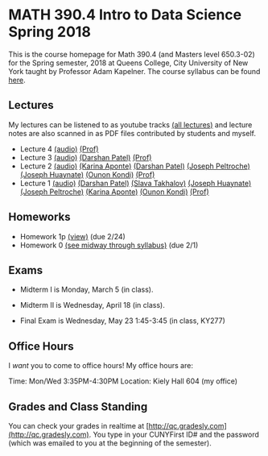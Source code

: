 # MATH 390.4 Intro to Data Science Spring 2018

This is the course homepage for Math 390.4 (and Masters level 650.3-02) for the Spring semester, 2018 at Queens College, City University of New York taught by Professor Adam Kapelner. The course syllabus can be found [here](https://github.com/kapelner/QC_Math_390.4_Spring_2018/blob/master/syllabus/syllabus.pdf).

## Lectures

My lectures can be listened to as youtube tracks [(all lectures)](https://www.youtube.com/playlist?list=PLIwvCnCDnF16ZnYs7EyWOEx84RptLjKiD) and lecture notes are also scanned in as PDF files contributed by students and myself.

<!--
* Lecture 23 [(audio)](https://youtu.be/sBA4Lf_5kUU) [(Alassane Ngaide)](https://github.com/kapelner/QC_Math_390.4_Spring_2018/blob/master/lectures/lec23ngaide.pdf) [(Prof)](https://github.com/kapelner/QC_Math_390.4_Spring_2018/blob/master/lectures/lec23kap.pdf)
* Lecture 22 [(audio)](https://youtu.be/bwVxNl9_X14) [(Alassane Ngaide)](https://github.com/kapelner/QC_Math_390.4_Spring_2018/blob/master/lectures/lec22ngaide.pdf) [(Wjeewani Boteju)](https://github.com/kapelner/QC_Math_390.4_Spring_2018/blob/master/lectures/lec22boteju.pdf) [(Prof)](https://github.com/kapelner/QC_Math_390.4_Spring_2018/blob/master/lectures/lec22kap.pdf)
* Lecture 21 [(audio)](https://youtu.be/Wmc2TRKa7xU) [(Wjeewani Boteju)](https://github.com/kapelner/QC_Math_390.4_Spring_2018/blob/master/lectures/lec21boteju.pdf) [(Messan Adelan)](https://github.com/kapelner/QC_Math_390.4_Spring_2018/blob/master/lectures/lec21adelan.pdf) [(Koffi Lucky Bosso)](https://github.com/kapelner/QC_Math_390.4_Spring_2018/blob/master/lectures/lec21bosso.pdf) [(Alassane Ngaide)](https://github.com/kapelner/QC_Math_390.4_Spring_2018/blob/master/lectures/lec21ngaide.pdf) [(Prof)](https://github.com/kapelner/QC_Math_390.4_Spring_2018/blob/master/lectures/lec21kap.pdf) 
* Lecture 20 [(audio)](https://youtu.be/iac02nByAeY) [(Messan Adelan)](https://github.com/kapelner/QC_Math_390.4_Spring_2018/blob/master/lectures/lec20adelan.pdf) [(Wjeewani Boteju)](https://github.com/kapelner/QC_Math_390.4_Spring_2018/blob/master/lectures/lec20boteju.pdf) [(Koffi Lucky Bosso)](https://github.com/kapelner/QC_Math_390.4_Spring_2018/blob/master/lectures/lec20bosso.pdf) [(Alassane Ngaide)](https://github.com/kapelner/QC_Math_390.4_Spring_2018/blob/master/lectures/lec20ngaide.pdf) [(Prof)](https://github.com/kapelner/QC_Math_390.4_Spring_2018/blob/master/lectures/lec20kap.pdf)
* Lecture 19 [(audio)](https://youtu.be/noOFVHmKFjA) [(Alassane Ngaide)](https://github.com/kapelner/QC_Math_390.4_Spring_2018/blob/master/lectures/lec19ngaide.pdf) [(Koffi Lucky Bosso)](https://github.com/kapelner/QC_Math_390.4_Spring_2018/blob/master/lectures/lec19bosso.pdf) [(Messan Adelan)](https://github.com/kapelner/QC_Math_390.4_Spring_2018/blob/master/lectures/lec19adelan.pdf) [(Prof)](https://github.com/kapelner/QC_Math_390.4_Spring_2018/blob/master/lectures/lec19kap.pdf)
* Lecture 18 [(audio)](https://youtu.be/qCn9BMA6ruk) [(Messan Adelan)](https://github.com/kapelner/QC_Math_390.4_Spring_2018/blob/master/lectures/lec18adelan.pdf) [(Wjeewani Boteju)](https://github.com/kapelner/QC_Math_390.4_Spring_2018/blob/master/lectures/lec18boteju.pdf) [(Koffi Lucky Bosso)](https://github.com/kapelner/QC_Math_390.4_Spring_2018/blob/master/lectures/lec18bosso.pdf) [(Alassane Ngaide)](https://github.com/kapelner/QC_Math_390.4_Spring_2018/blob/master/lectures/lec18ngaide.pdf) [(Ruby Chang)](https://github.com/kapelner/QC_Math_390.4_Spring_2018/blob/master/lectures/lec18chang.pdf) [(Prof)](https://github.com/kapelner/QC_Math_390.4_Spring_2018/blob/master/lectures/lec18kap.pdf)
* Lecture 17 [(audio)](https://youtu.be/8ypz82LYNuU) [(Messan Adelan)](https://github.com/kapelner/QC_Math_390.4_Spring_2018/blob/master/lectures/lec17adelan.pdf) [(Wjeewani Boteju)](https://github.com/kapelner/QC_Math_390.4_Spring_2018/blob/master/lectures/lec17boteju.pdf) [(Koffi Lucky Bosso)](https://github.com/kapelner/QC_Math_390.4_Spring_2018/blob/master/lectures/lec17bosso.pdf) [(Ruby Chang)](https://github.com/kapelner/QC_Math_390.4_Spring_2018/blob/master/lectures/lec17chang.pdf) [(Prof)](https://github.com/kapelner/QC_Math_390.4_Spring_2018/blob/master/lectures/lec17kap.pdf)
* Lecture 16 [(audio)](https://youtu.be/ODnkstFdyRQ) [(Wjeewani Boteju)](https://github.com/kapelner/QC_Math_390.4_Spring_2018/blob/master/lectures/lec16boteju.pdf) [(Messan Adelan)](https://github.com/kapelner/QC_Math_390.4_Spring_2018/blob/master/lectures/lec16adelan.pdf) [(Koffi Lucky Bosso)](https://github.com/kapelner/QC_Math_390.4_Spring_2018/blob/master/lectures/lec16bosso.pdf) [(Alassane Ngaide)](https://github.com/kapelner/QC_Math_390.4_Spring_2018/blob/master/lectures/lec16ngaide.pdf) [(Prof)](https://github.com/kapelner/QC_Math_390.4_Spring_2018/blob/master/lectures/lec16kap.pdf)
* Lecture 15 [(audio)](https://youtu.be/6k79csGK04k) [(Wjeewani Boteju)](https://github.com/kapelner/QC_Math_390.4_Spring_2018/blob/master/lectures/lec15boteju.pdf) [(Messan Adelan)](https://github.com/kapelner/QC_Math_390.4_Spring_2018/blob/master/lectures/lec15adelan.pdf) [(Koffi Lucky Bosso)](https://github.com/kapelner/QC_Math_390.4_Spring_2018/blob/master/lectures/lec15bosso.pdf) [(Ruby Chang)](https://github.com/kapelner/QC_Math_390.4_Spring_2018/blob/master/lectures/lec15chang.pdf) [(Alassane Ngaide)](https://github.com/kapelner/QC_Math_390.4_Spring_2018/blob/master/lectures/lec15ngaide.pdf) [(Prof)](https://github.com/kapelner/QC_Math_390.4_Spring_2018/blob/master/lectures/lec15kap.pdf)
* Lecture 14 [(audio)](https://youtu.be/l_S4DDt5xy4) [(Wjeewani Boteju)](https://github.com/kapelner/QC_Math_390.4_Spring_2018/blob/master/lectures/lec14boteju.pdf) [(Messan Adelan)](https://github.com/kapelner/QC_Math_390.4_Spring_2018/blob/master/lectures/lec14adelan.pdf) [(Koffi Lucky Bosso)](https://github.com/kapelner/QC_Math_390.4_Spring_2018/blob/master/lectures/lec14bosso.pdf) [(Alassane Ngaide)](https://github.com/kapelner/QC_Math_390.4_Spring_2018/blob/master/lectures/lec14ngaide.pdf) [(Prof)](https://github.com/kapelner/QC_Math_390.4_Spring_2018/blob/master/lectures/lec14kap.pdf) 
* Lecture 13 [(audio)](https://youtu.be/q9BLGrsTBU4) [(Messan Adelan)](https://github.com/kapelner/QC_Math_390.4_Spring_2018/blob/master/lectures/lec13adelan.pdf) [(Koffi Lucky Bosso)](https://github.com/kapelner/QC_Math_390.4_Spring_2018/blob/master/lectures/lec13bosso.pdf) [(Wjeewani Boteju)](https://github.com/kapelner/QC_Math_390.4_Spring_2018/blob/master/lectures/lec13boteju.pdf) [(Alassane Ngaide)](https://github.com/kapelner/QC_Math_390.4_Spring_2018/blob/master/lectures/lec13ngaide.pdf) [(Ruby Chang)](https://github.com/kapelner/QC_Math_390.4_Spring_2018/blob/master/lectures/lec13chang.pdf) [(Prof)](https://github.com/kapelner/QC_Math_390.4_Spring_2018/blob/master/lectures/lec13kap.pdf)  
* Lecture 12 [(audio)](https://youtu.be/IUcG4jOSl8k) [(Ruby Chang)](https://github.com/kapelner/QC_Math_390.4_Spring_2018/blob/master/lectures/lec12chang.pdf) [(Wjeewani Boteju)](https://github.com/kapelner/QC_Math_390.4_Spring_2018/blob/master/lectures/lec12boteju.pdf) [(Messan Adelan)](https://github.com/kapelner/QC_Math_390.4_Spring_2018/blob/master/lectures/lec12adelan.pdf) [(Koffi Lucky Bosso)](https://github.com/kapelner/QC_Math_390.4_Spring_2018/blob/master/lectures/lec12bosso.pdf) [(Alassane Ngaide)](https://github.com/kapelner/QC_Math_390.4_Spring_2018/blob/master/lectures/lec12ngaide.pdf) [(Prof)](https://github.com/kapelner/QC_Math_390.4_Spring_2018/blob/master/lectures/lec12kap.pdf)
* Lecture 11 [(audio)](https://youtu.be/9h3np3rfOZI) [(Ruby Chang)](https://github.com/kapelner/QC_Math_390.4_Spring_2018/blob/master/lectures/lec11chang.pdf) [(Messan Adelan)](https://github.com/kapelner/QC_Math_390.4_Spring_2018/blob/master/lectures/lec11adelan.pdf) [(Koffi Lucky Bosso)](https://github.com/kapelner/QC_Math_390.4_Spring_2018/blob/master/lectures/lec11bosso.pdf) [(Wjeewani Boteju)](https://github.com/kapelner/QC_Math_390.4_Spring_2018/blob/master/lectures/lec11boteju.pdf) [(Darshan Patel)](https://github.com/kapelner/QC_Math_390.4_Spring_2018/blob/master/lectures/lec11patel.pdf) [(Prof)](https://github.com/kapelner/QC_Math_390.4_Spring_2018/blob/master/lectures/lec11kap.pdf)
* Lecture 10 [(audio)](https://youtu.be/qEJna96uAXA) [(Messan Adelan)](https://github.com/kapelner/QC_Math_390.4_Spring_2018/blob/master/lectures/lec10adelan.pdf) [(Wjeewani Boteju)](https://github.com/kapelner/QC_Math_390.4_Spring_2018/blob/master/lectures/lec10boteju.pdf) [(Alassane Ngaide)](https://github.com/kapelner/QC_Math_390.4_Spring_2018/blob/master/lectures/lec10ngaide.pdf) [(Koffi Lucky Bosso)](https://github.com/kapelner/QC_Math_390.4_Spring_2018/blob/master/lectures/lec10bosso.pdf) [(Darshan Patel)](https://github.com/kapelner/QC_Math_390.4_Spring_2018/blob/master/lectures/lec10patel.pdf) [(Prof)](https://github.com/kapelner/QC_Math_390.4_Spring_2018/blob/master/lectures/lec10kap.pdf) 
* Lecture 9 [(audio)](https://youtu.be/GxPsFCQkqmE) [(Darshan Patel)](https://github.com/kapelner/QC_Math_390.4_Spring_2018/blob/master/lectures/lec09patel.pdf) [(Wjeewani Boteju)](https://github.com/kapelner/QC_Math_390.4_Spring_2018/blob/master/lectures/lec09boteju.pdf) [(Alassane Ngaide)](https://github.com/kapelner/QC_Math_390.4_Spring_2018/blob/master/lectures/lec09ngaide.pdf) [(Prof)](https://github.com/kapelner/QC_Math_390.4_Spring_2018/blob/master/lectures/lec09kap.pdf) 
* Lecture 8 [(audio)](https://youtu.be/U_B3tdUCQKI) [(Darshan Patel)](https://github.com/kapelner/QC_Math_390.4_Spring_2018/blob/master/lectures/lec08patel.pdf) [(Alassane Ngaide)](https://github.com/kapelner/QC_Math_390.4_Spring_2018/blob/master/lectures/lec08ngaide.pdf) [(Messan Adelan)](https://github.com/kapelner/QC_Math_390.4_Spring_2018/blob/master/lectures/lec08adelan.pdf) [(Prof)](https://github.com/kapelner/QC_Math_390.4_Spring_2018/blob/master/lectures/lec08kap.pdf)
* Lecture 7 [(audio)](https://youtu.be/nlqa6SniGa8) [(Koffi Lucky Bosso)](https://github.com/kapelner/QC_Math_390.4_Spring_2018/blob/master/lectures/lec07bosso.pdf) [(Messan Adelan)](https://github.com/kapelner/QC_Math_390.4_Spring_2018/blob/master/lectures/lec07adelan.pdf) [(Darshan Patel)](https://github.com/kapelner/QC_Math_390.4_Spring_2018/blob/master/lectures/lec07patel.pdf) [(Alassane Ngaide)](https://github.com/kapelner/QC_Math_390.4_Spring_2018/blob/master/lectures/lec07ngaide.pdf) [(Prof)](https://github.com/kapelner/QC_Math_390.4_Spring_2018/blob/master/lectures/lec07kap.pdf)
* Lecture 6 [(audio)](https://youtu.be/2QSoDxHjQl8) [(Messan Adelan)](https://github.com/kapelner/QC_Math_390.4_Spring_2018/blob/master/lectures/lec06adelan.pdf) [(Koffi Lucky Bosso)](https://github.com/kapelner/QC_Math_390.4_Spring_2018/blob/master/lectures/lec06bosso.pdf) [(Darshan Patel)](https://github.com/kapelner/QC_Math_390.4_Spring_2018/blob/master/lectures/lec06patel.pdf) [(Alassane Ngaide)](https://github.com/kapelner/QC_Math_390.4_Spring_2018/blob/master/lectures/lec06ngaide.pdf) [(Prof)](https://github.com/kapelner/QC_Math_390.4_Spring_2018/blob/master/lectures/lec06kap.pdf)
* Lecture 5 [(audio)](https://youtu.be/OoQo6WD-bkI) [(Messan Adelan)](https://github.com/kapelner/QC_Math_390.4_Spring_2018/blob/master/lectures/lec05adelan.pdf) [(Koffi Lucky Bosso)](https://github.com/kapelner/QC_Math_390.4_Spring_2018/blob/master/lectures/lec05bosso.pdf) [(Darshan Patel)](https://github.com/kapelner/QC_Math_390.4_Spring_2018/blob/master/lectures/lec05patel.pdf) [(Alassane Ngaide)](https://github.com/kapelner/QC_Math_390.4_Spring_2018/blob/master/lectures/lec05ngaide.pdf) [(Prof)](https://github.com/kapelner/QC_Math_390.4_Spring_2018/blob/master/lectures/lec05kap.pdf)-->
* Lecture 4 [(audio)](https://youtu.be/1eG-Qg1rfvo) [(Prof)](https://github.com/kapelner/QC_Math_390.4_Spring_2018/blob/master/lectures/lec04kap.pdf)
* Lecture 3 [(audio)](https://youtu.be/TnQGJqgFm1M) [(Darshan Patel)](https://github.com/kapelner/QC_Math_390.4_Spring_2018/blob/master/lectures/lec03patel.pdf) [(Prof)](https://github.com/kapelner/QC_Math_390.4_Spring_2018/blob/master/lectures/lec03kap.pdf)
* Lecture 2 [(audio)](https://youtu.be/5oPPucZ5VME) [(Karina Aponte)](https://github.com/kapelner/QC_Math_390.4_Spring_2018/blob/master/lectures/lec02aponte.pdf) [(Darshan Patel)](https://github.com/kapelner/QC_Math_390.4_Spring_2018/blob/master/lectures/lec02patel.pdf) [(Joseph Peltroche)](https://github.com/kapelner/QC_Math_390.4_Spring_2018/blob/master/lectures/lec02peltroche.pdf) [(Joseph Huaynate)](https://github.com/kapelner/QC_Math_390.4_Spring_2018/blob/master/lectures/lec02huaynate.pdf) [(Ounon Kondi)](https://github.com/kapelner/QC_Math_390.4_Spring_2018/blob/master/lectures/lec02kondi.pdf) [(Prof)](https://github.com/kapelner/QC_Math_390.4_Spring_2018/blob/master/lectures/lec02kap.pdf)
* Lecture 1 [(audio)](https://youtu.be/yHW4xy5pgL4) [(Darshan Patel)](https://github.com/kapelner/QC_Math_390.4_Spring_2018/blob/master/lectures/lec01patel.pdf) [(Slava Takhalov)](https://github.com/kapelner/QC_Math_390.4_Spring_2018/blob/master/lectures/lec01takhalov.pdf) [(Joseph Huaynate)](https://github.com/kapelner/QC_Math_390.4_Spring_2018/blob/master/lectures/lec01huaynate.pdf) [(Joseph Peltroche)](https://github.com/kapelner/QC_Math_390.4_Spring_2018/blob/master/lectures/lec01peltroche.pdf) [(Karina Aponte)](https://github.com/kapelner/QC_Math_390.4_Spring_2018/blob/master/lectures/lec01aponte.pdf) [(Ounon Kondi)](https://github.com/kapelner/QC_Math_390.4_Spring_2018/blob/master/lectures/lec01kondi.pdf) [(Prof)](https://github.com/kapelner/QC_Math_390.4_Spring_2018/blob/master/lectures/lec01kap.pdf)


## Homeworks

<!--
* Homework 9 [(download)](https://github.com/kapelner/QC_Math_390.4_Spring_2018/blob/master/homeworks/hw09/hw09.pdf?raw=true) [(view)](https://github.com/kapelner/QC_Math_390.4_Spring_2018/blob/master/homeworks/hw09/hw09.pdf) (due 12/12)
* Homework 8 [(download)](https://github.com/kapelner/QC_Math_390.4_Spring_2018/blob/master/homeworks/hw08/hw08.pdf?raw=true) [(view)](https://github.com/kapelner/QC_Math_390.4_Spring_2018/blob/master/homeworks/hw08/hw08.pdf) (due 12/2)
* Homework 7 [(download)](https://github.com/kapelner/QC_Math_390.4_Spring_2018/blob/master/homeworks/hw07/hw07.pdf?raw=true) [(view)](https://github.com/kapelner/QC_Math_390.4_Spring_2018/blob/master/homeworks/hw07/hw07.pdf) (due 11/23)
* Homework 6 [(download)](https://github.com/kapelner/QC_Math_390.4_Spring_2018/blob/master/homeworks/hw06/hw06.pdf?raw=true) [(view)](https://github.com/kapelner/QC_Math_390.4_Spring_2018/blob/master/homeworks/hw06/hw06.pdf) (due 12/19)
* Homework 5 [(download)](https://github.com/kapelner/QC_Math_390.4_Spring_2018/blob/master/homeworks/hw05/hw05.pdf?raw=true) [(view)](https://github.com/kapelner/QC_Math_390.4_Spring_2018/blob/master/homeworks/hw05/hw05.pdf) (due 11/30)
* Homework 4 [(download)](https://github.com/kapelner/QC_Math_390.4_Spring_2018/blob/master/homeworks/hw04/hw04.pdf?raw=true) [(view)](https://github.com/kapelner/QC_Math_390.4_Spring_2018/blob/master/homeworks/hw04/hw04.pdf) (due 11/14 at exam time)
* Homework 3 [(download)](https://github.com/kapelner/QC_Math_390.4_Spring_2018/blob/master/homeworks/hw03/hw03.pdf?raw=true) [(view)](https://github.com/kapelner/QC_Math_390.4_Spring_2018/blob/master/homeworks/hw03/hw03.pdf) (due 10/17)
* Homework 2 [(download)](https://github.com/kapelner/QC_Math_390.4_Spring_2018/blob/master/homeworks/hw02/hw02.pdf?raw=true) [(view)](https://github.com/kapelner/QC_Math_390.4_Spring_2018/blob/master/homeworks/hw02/hw02.pdf) (due 10/2)-->
* Homework 1p [(view)](https://github.com/kapelner/QC_Math_390.4_Spring_2018/blob/master/homeworks/hw01/hw01p.Rmd) (due 2/24)
* Homework 0 [(see midway through syllabus)](https://github.com/kapelner/QC_Math_390.4_Spring_2018/blob/master/syllabus/syllabus.pdf?raw=true) (due 2/1)

## Exams

* Midterm I is Monday, March 5 (in class).

* Midterm II is Wednesday, April 18 (in class).

* Final Exam is Wednesday, May 23 1:45-3:45 (in class, KY277)

## Office Hours

I *want* you to come to office hours! My office hours are:

Time: Mon/Wed 3:35PM-4:30PM
Location: Kiely Hall 604 (my office)

## Grades and Class Standing

You can check your grades in realtime at [http://qc.gradesly.com](http://qc.gradesly.com). You type in your CUNYFirst ID# and the password (which was emailed to you at the beginning of the semester).
